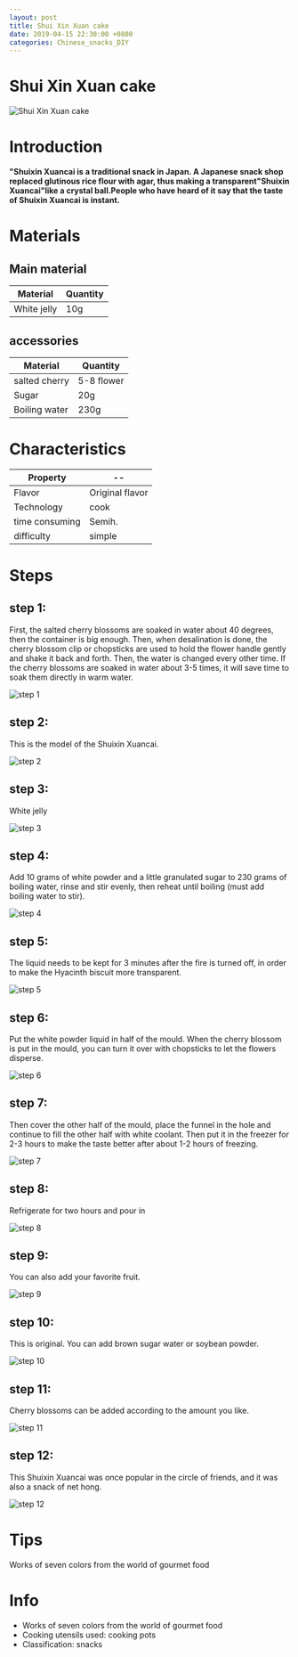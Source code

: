 ```yaml
---
layout: post
title: Shui Xin Xuan cake
date: 2019-04-15 22:30:00 +0800
categories: Chinese_snacks_DIY
---
```


# Shui Xin Xuan cake

![Shui Xin Xuan cake]({{site.baseurl}}/img/448468/448468.jpg)

# Introduction

**"Shuixin Xuancai is a traditional snack in Japan. A Japanese snack shop replaced glutinous rice flour with agar, thus making a transparent"Shuixin Xuancai"like a crystal ball.People who have heard of it say that the taste of Shuixin Xuancai is instant.**

# Materials


## Main material

Material|Quantity
--|--
White jelly|10g

## accessories

Material|Quantity
--|--
salted cherry|5-8 flower
Sugar|20g
Boiling water|230g

# Characteristics

Property|--
--|--
Flavor|Original flavor
Technology|cook
time consuming|Semih.
difficulty|simple

# Steps

## step 1:

First, the salted cherry blossoms are soaked in water about 40 degrees, then the container is big enough. Then, when desalination is done, the cherry blossom clip or chopsticks are used to hold the flower handle gently and shake it back and forth. Then, the water is changed every other time. If the cherry blossoms are soaked in water about 3-5 times, it will save time to soak them directly in warm water.

![step 1]({{site.baseurl}}/img/448468/1.jpg)

## step 2:

This is the model of the Shuixin Xuancai.

![step 2]({{site.baseurl}}/img/448468/2.jpg)

## step 3:

White jelly

![step 3]({{site.baseurl}}/img/448468/3.jpg)

## step 4:

Add 10 grams of white powder and a little granulated sugar to 230 grams of boiling water, rinse and stir evenly, then reheat until boiling (must add boiling water to stir).

![step 4]({{site.baseurl}}/img/448468/4.jpg)

## step 5:

The liquid needs to be kept for 3 minutes after the fire is turned off, in order to make the Hyacinth biscuit more transparent.

![step 5]({{site.baseurl}}/img/448468/5.jpg)

## step 6:

Put the white powder liquid in half of the mould. When the cherry blossom is put in the mould, you can turn it over with chopsticks to let the flowers disperse.

![step 6]({{site.baseurl}}/img/448468/6.jpg)

## step 7:

Then cover the other half of the mould, place the funnel in the hole and continue to fill the other half with white coolant. Then put it in the freezer for 2-3 hours to make the taste better after about 1-2 hours of freezing.

![step 7]({{site.baseurl}}/img/448468/7.jpg)

## step 8:

Refrigerate for two hours and pour in

![step 8]({{site.baseurl}}/img/448468/8.jpg)

## step 9:

You can also add your favorite fruit.

![step 9]({{site.baseurl}}/img/448468/9.jpg)

## step 10:

This is original. You can add brown sugar water or soybean powder.

![step 10]({{site.baseurl}}/img/448468/10.jpg)

## step 11:

Cherry blossoms can be added according to the amount you like.

![step 11]({{site.baseurl}}/img/448468/11.jpg)

## step 12:

This Shuixin Xuancai was once popular in the circle of friends, and it was also a snack of net hong.

![step 12]({{site.baseurl}}/img/448468/12.jpg)

# Tips

Works of seven colors from the world of gourmet food

# Info

- Works of seven colors from the world of gourmet food
- Cooking utensils used: cooking pots
- Classification: snacks